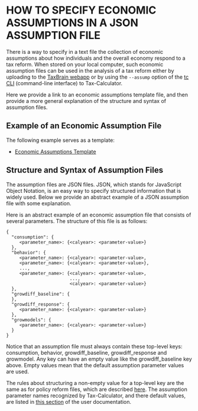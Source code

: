 # HOW TO SPECIFY ECONOMIC ASSUMPTIONS IN A JSON ASSUMPTION FILE

There is a way to specify in a text file the collection of economic
assumptions about how individuals and the overall economy respond to a
tax reform.  When stored on your local computer, such economic
assumption files can be used in the analysis of a tax reform
either by uploading to the [TaxBrain
webapp](http://www.ospc.org/taxbrain/file/) or by using the `--assump`
option of the [tc
CLI](http://open-source-economics.github.io/Tax-Calculator/index.html#cli)
(command-line interface) to Tax-Calculator.

Here we provide a link to an economic assumptions template file, and
then provide a more general explanation of the structure and syntax of
assumption files.

## Example of an Economic Assumption File

The following example serves as a template:

- [Economic Assumptions Template](economic_assumptions_template.json)

## Structure and Syntax of Assumption Files

The assumption files are JSON files.  JSON, which stands for
JavaScript Object Notation, is an easy way to specify structured
information that is widely used.  Below we provide an abstract example
of a JSON assumption file with some explanation.

Here is an abstract example of an economic assumption file that
consists of several parameters.  The structure of this file is as
follows:

```
{
  "consumption": {
     <parameter_name>: {<calyear>: <parameter-value>}
  },
  "behavior": {
     <parameter_name>: {<calyear>: <parameter-value>,
     <parameter_name>: {<calyear>: <parameter-value>},
     ...,
     <parameter_name>: {<calyear>: <parameter-value>,
                        ...,
                        <calyear>: <parameter-value>}
  },
  "growdiff_baseline": {
  },
  "growdiff_response": {
     <parameter_name>: {<calyear>: <parameter-value>}
  },
  "growmodels": {
     <parameter_name>: {<calyear>: <parameter-value>}
  }
}
```

Notice that an assumption file must always contain these top-level keys:
consumption, behavior, growdiff_baseline, growdiff_response and growmodel.
Any key can have an empty value like the growdiff_baseline key above.
Empty values mean that the default assumption parameter values are
used.

The rules about structuring a non-empty value for a top-level key are
the same as for policy reform files, which are described
[here](../reforms/REFORMS.md).  The assumption parameter names
recognized by Tax-Calculator, and there default values, are listed in
[this
section](http://open-source-economics.github.io/Tax-Calculator/index.html#params)
of the user documentation.
